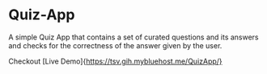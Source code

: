 # Quiz-App
A simple Quiz App that contains a set of curated questions and its answers and checks for the correctness of the answer given by the user.

Checkout [Live Demo]{https://tsv.gih.mybluehost.me/QuizApp/}
